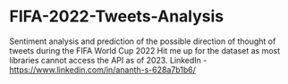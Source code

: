 # FIFA-2022-Tweets-Analysis
Sentiment analysis and prediction of the possible direction of thought of tweets during the FIFA World Cup 2022
Hit me up for the dataset as most libraries cannot access the API as of 2023.
LinkedIn - https://www.linkedin.com/in/ananth-s-628a7b1b6/
 
